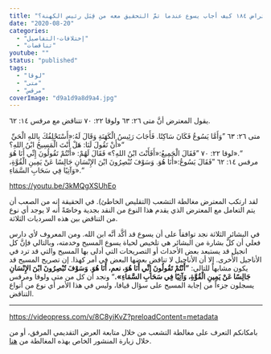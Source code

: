 ```yaml
---
title: "الإعتراض ١٨٤ كيف أجاب يسوع عندما تمَّ التحقيق معه من قِبَل رئيس الكهنة؟"
date: "2020-08-20"
categories: 
  - "إختلافات-التفاصيل"
  - "تناقضات"
youtube: ""
status: "published"
tags: 
  - "لوقا"
  - "متى"
  - "مرقس"
coverImage: "d9a1d9a8d9a4.jpg"
---
```


يقول المعترض أنَّ متى ٢٦: ٦٣ ولوقا ٢٢: ٧٠ تتناقض مع مرقس ١٤: ٦٢.

 متى ٢٦: ٦٣ ”وَأَمَّا يَسُوعُ فَكَانَ سَاكِتًا. فَأَجَابَ رَئِيسُ الْكَهَنَةِ وَقَالَ لَهُ:«أَسْتَحْلِفُكَ بِاللهِ الْحَيِّ أَنْ تَقُولَ لَنَا: هَلْ أَنْتَ الْمَسِيحُ ابْنُ اللهِ؟»“  
لوقا ٢٢: ٧٠ ”فَقَالَ الْجَمِيعُ:«أَفَأَنْتَ ابْنُ اللهِ؟» فَقَالَ لَهُمْ: «أَنْتُمْ تَقُولُونَ إِنِّي أَنَا هُوَ».“  
مرقس ١٤: ٦٢ ”فَقَالَ يَسُوعُ:«أَنَا هُوَ. وَسَوْفَ تُبْصِرُونَ ابْنَ الإِنْسَانِ جَالِسًا عَنْ يَمِينِ الْقُوَّةِ، وَآتِيًا فِي سَحَابِ السَّمَاءِ».“

https://youtu.be/3kMQgXSUhEo

لقد ارتكب المعترض مغالطة التشعب (التقليص الخاطئ). في الحقيقة إنه من الصعب أن يتم التعامل مع المعترض الذي يقدم هذا النوع من النقد بجدية وخاصّةً أنه لا يوجد أي نوع من التناقض بين هذه السرديات الثلاثة.

في البشائر الثلاثة نجد توافقاً على أن يسوع قد أكَّد أنَّه ابن الله. ومن المعروف لأي دارس فعلي أن كلَّ بشارة من البشائر هي تلخيص لحياة يسوع المسيح وخدمته، وبالتالي فإنَّ كل انجيل قد يستبعد بعض الأحداث أو التصريحات التي أدلى بها المسيح والتي قد ترد في الأناجيل الأُخرى. إلا أن الأناجيل لا تناقض بعضها البعض في أمر كهذا. إن تصريح المسيح قد يكون مشابهاً للتالي: **”أَنْتُمْ تَقُولُونَ إِنِّي أَنَا هُوَ، نعم، أَنَا هُوَ. وَسَوْفَ تُبْصِرُونَ ابْنَ الإِنْسَانِ جَالِسًا عَنْ يَمِينِ الْقُوَّةِ، وَآتِيًا فِي سَحَابِ السَّمَاءِ».**“ ونجد أن كل من متى ولوقا ومرقس يسجلون جزءاً من إجابة المسيح على سؤال قيافا، وليس في هذا الأمر أي نوع من أنواع التناقض.

* * *

https://videopress.com/v/8C8yiKvZ?preloadContent=metadata

بامكانكم التعرف على مغالطة التشعب من خلال متابعة العرض التقديمي المرفق، أو من خلال زيارة المنشور الخاص بهذه المغالطة من [هنا](https://reasonofhope.com/2019/07/25/bifurcation/).
